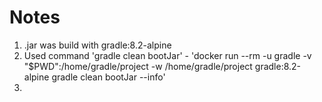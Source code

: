 # Notes

1. .jar was build with gradle:8.2-alpine
2. Used command 'gradle clean bootJar' - 'docker run --rm -u gradle -v "$PWD":/home/gradle/project -w /home/gradle/project gradle:8.2-alpine gradle clean bootJar --info'
3. 